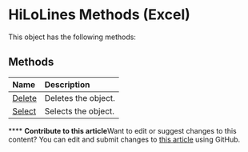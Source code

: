 
# HiLoLines Methods (Excel)
This object has the following methods:

## Methods



|**Name**|**Description**|
|:-----|:-----|
| [Delete](c35ec177-37dc-692c-d7d6-0ea3ccd6841d.md)|Deletes the object.|
| [Select](147f4557-b486-01ba-ebea-1da5a99c51c8.md)|Selects the object.|

****   **Contribute to this article**Want to edit or suggest changes to this content? You can edit and submit changes to  [this article](https://github.com/jhershey00/VBA_Excel_Test/OpenXMLCon/articles/e794d653-18d7-441a-9a75-9c3e8acb0da0.md) using GitHub.

